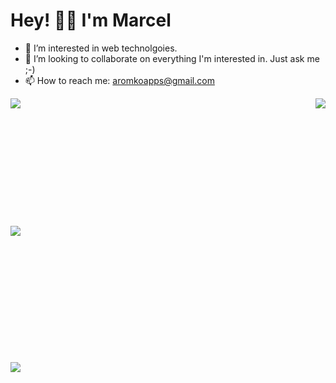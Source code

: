 # Hey! 👋🏼  I'm Marcel 

- 👀 I’m interested in web technolgoies.
- 💞️ I’m looking to collaborate on everything I'm interested in. Just ask me ;-)
- 📫 How to reach me: aromkoapps@gmail.com

<a href="https://github.com/aromko/github-readme-stats">
    <picture>
        <source media="(prefers-color-scheme: dark)" srcset="https://github-readme-stats-nu-snowy-45.vercel.app/api/top-langs/?username=aromko&layout=compact&theme=github_dark_dimmed">
        <img align="right" src="https://github-readme-stats-nu-snowy-45.vercel.app/api/top-langs/?username=aromko&layout=compact&theme=github_dark_dimmed">
    </picture>
</a>

<a href="https://github.com/aromko/github-readme-stats">
    <picture>
        <source media="(prefers-color-scheme: dark)" srcset="https://github-readme-stats-nu-snowy-45.vercel.app/api/?username=aromko&layout=compact&theme=github_dark_dimmed&show=reviews,discussions_started,discussions_answered,prs_merged,prs_merged_percentage&hide=stars&show_icons=true&custom_title=Github%20Stats">
        <img align="left" src="https://github-readme-stats-nu-snowy-45.vercel.app/api/?username=aromko&layout=compact&theme=github_dark_dimmed&show=reviews,discussions_started,discussions_answered,prs_merged,prs_merged_percentage&hide=stars&show_icons=true&custom_title=Github%20Stats">
    </picture>
</a>

<br /><br /><br /><br /><br/><br /><br /><br /><br /><br/><br /><br />
<a href="https://github.com/DenverCoder1/github-readme-streak-stats">
    <picture>
        <source media="(prefers-color-scheme: dark)" srcset="https://streak-stats.demolab.com/?user=aromko&theme=github_dark_dimmed">
        <img align="left" src="https://streak-stats.demolab.com/?user=aromko&theme=github_dark_dimmed">
    </picture>
</a>

<br /><br /><br /><br /><br/><br /><br /><br /><br /><br/><br /><br />
<a href="https://github.com/Ashutosh00710/github-readme-activity-graph">
    <picture>
       <source media="(prefers-color-scheme: dark)" srcset="https://github-readme-activity-graph.vercel.app/graph?username=aromko&theme=github-dark&area=true&hide_border=true&custom_title=Past%20Months%20Activity&color=ffffff&bg_color=0e1116">
        <img align="center" src="https://github-readme-activity-graph.vercel.app/graph?username=aromko&theme=github-light&area=true&hide_border=true&custom_title=Past%20Months%20Activity">
    </picture>
</a>

<!---
aromko/aromko is a ✨ special ✨ repository because its `README.md` (this file) appears on your GitHub profile.
You can click the Preview link to take a look at your changes.
--->
